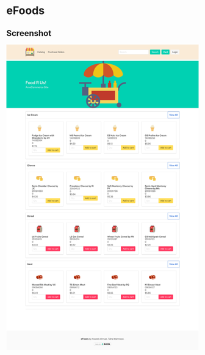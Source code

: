 # eFoods

## Screenshot
![alt text](https://github.com/hasahmad/eFoods/blob/master/FireShot%20Capture%20002%20-%20Foods%20R%20Us!%20-%20http___localhost_8080_eFoods_Home.png)
